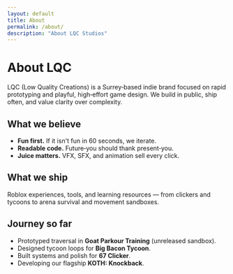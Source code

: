 ```yaml
---
layout: default
title: About
permalink: /about/
description: "About LQC Studios"
---
```


# About LQC

LQC (Low Quality Creations) is a Surrey‑based indie brand focused on rapid prototyping and playful, high‑effort game design.
We build in public, ship often, and value clarity over complexity.

## What we believe
- **Fun first.** If it isn't fun in 60 seconds, we iterate.
- **Readable code.** Future‑you should thank present‑you.
- **Juice matters.** VFX, SFX, and animation sell every click.

## What we ship
Roblox experiences, tools, and learning resources — from clickers and tycoons to arena survival and movement sandboxes.

## Journey so far
- Prototyped traversal in **Goat Parkour Training** (unreleased sandbox).
- Designed tycoon loops for **Big Bacon Tycoon**.
- Built systems and polish for **67 Clicker**.
- Developing our flagship **KOTH: Knockback**.
